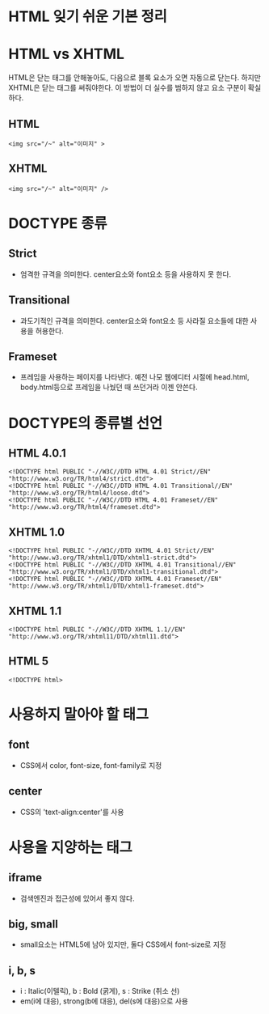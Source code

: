 HTML 잊기 쉬운 기본 정리
===================

# HTML vs XHTML
HTML은 닫는 태그를 안해놓아도, 다음으로 블록 요소가 오면 자동으로 닫는다.
하지만 XHTML은 닫는 태그를 써줘야한다. 이 방법이 더 실수를 범하지 않고 요소 구분이 확실하다.
## HTML
    <img src="/~" alt="이미지" >
## XHTML
    <img src="/~" alt="이미지" />


# DOCTYPE 종류
## Strict
* 엄격한 규격을 의미한다. center요소와 font요소 등을 사용하지 못 한다.

## Transitional
* 과도기적인 규격을 의미한다. center요소와 font요소 등 사라질 요소들에 대한 사용을 허용한다.

## Frameset
* 프레임을 사용하는 페이지를 나타낸다. 예전 나모 웹에디터 시절에 head.html, body.html등으로 프레임을 나눴던 때 쓰던거라 이젠 안쓴다.


# DOCTYPE의 종류별 선언
## HTML 4.0.1
    <!DOCTYPE html PUBLIC "-//W3C//DTD HTML 4.01 Strict//EN" "http://www.w3.org/TR/html4/strict.dtd">
    <!DOCTYPE html PUBLIC "-//W3C//DTD HTML 4.01 Transitional//EN" "http://www.w3.org/TR/html4/loose.dtd">
    <!DOCTYPE html PUBLIC "-//W3C//DTD HTML 4.01 Frameset//EN" "http://www.w3.org/TR/html4/frameset.dtd">

## XHTML 1.0
    <!DOCTYPE html PUBLIC "-//W3C//DTD XHTML 4.01 Strict//EN" "http://www.w3.org/TR/xhtml1/DTD/xhtml1-strict.dtd">
    <!DOCTYPE html PUBLIC "-//W3C//DTD XHTML 4.01 Transitional//EN" "http://www.w3.org/TR/xhtml1/DTD/xhtml1-transitional.dtd">
    <!DOCTYPE html PUBLIC "-//W3C//DTD XHTML 4.01 Frameset//EN" "http://www.w3.org/TR/xhtml1/DTD/xhtml1-frameset.dtd">

## XHTML 1.1
    <!DOCTYPE html PUBLIC "-//W3C//DTD XHTML 1.1//EN" "http://www.w3.org/TR/xhtml11/DTD/xhtml11.dtd">

## HTML 5
    <!DOCTYPE html>

# 사용하지 말아야 할 태그
## font
* CSS에서 color, font-size, font-family로 지정

## center
* CSS의 'text-align:center'를 사용

# 사용을 지양하는 태그
## iframe
* 검색엔진과 접근성에 있어서 좋지 않다.

## big, small
* small요소는 HTML5에 남아 있지만, 둘다 CSS에서 font-size로 지정

## i, b, s
* i : Italic(이텔릭), b : Bold (굵게), s : Strike (취소 선)
* em(i에 대응), strong(b에 대응), del(s에 대응)으로 사용
